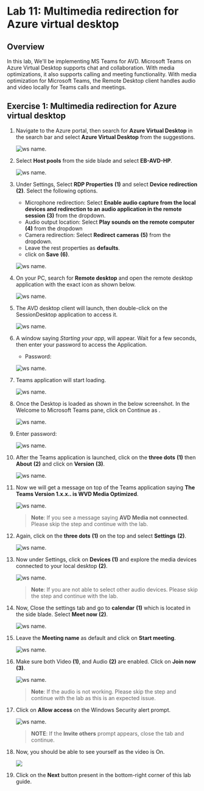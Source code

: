 # Lab 11: Multimedia redirection for Azure virtual desktop


## **Overview**

In this lab, We'll be implementing MS Teams for AVD. Microsoft Teams on Azure Virtual Desktop supports chat and collaboration. With media optimizations, it also supports calling and meeting functionality. With media optimization for Microsoft Teams, the Remote Desktop client handles audio and video locally for Teams calls and meetings.


## Exercise 1: Multimedia redirection for Azure virtual desktop


1. Navigate to the Azure portal, then search for **Azure Virtual Desktop** in the search bar and select **Azure Virtual Desktop** from the suggestions.

   ![ws name.](media/w1.png)
   
1. Select **Host pools** from the side blade and select **EB-AVD-HP**.

   ![ws name.](media/2avd120.png)
   
1. Under Settings, Select **RDP Properties** **(1)** and select **Device redirection** **(2)**. Select the following options.
   
   - Microphone redirection: Select **Enable audio capture from the local devices and redirection to an audio application in the remote session** **(3)** from the dropdown.
   - Audio output location: Select **Play sounds on the remote computer** **(4)** from the dropdown
   - Camera redirection: Select **Redirect cameras** **(5)** from the dropdown.
   - Leave the rest properties as **defaults**.
   - click on **Save** **(6)**.

   ![ws name.](media/2avd121.png)

1. On your PC, search for **Remote desktop** and open the remote desktop application with the exact icon as shown below.

   ![ws name.](../Azure-Virtual-Desktop-v3/media/remote.png)
   
1. The AVD desktop client will launch, then double-click on the SessionDesktop application to access it.

   ![ws name.](media/session%20desktop-v2.png)
   
1. A window saying *Starting your app*, will appear. Wait for a few seconds, then enter your password to access the Application.

    - Password: **<inject key="AzureAdUserPassword" />**
   
    ![ws name.](media/ch14.png)
    
1. Teams application will start loading.

   ![ws name.](media/avdv235.png)
   
1. Once the Desktop is loaded as shown in the below screenshot. In the Welcome to Microsoft Teams pane, click on Continue as **<inject key="AzureAdUserEmail" />**.

   ![ws name.](media/lab11-default-teams-new.png)
   
1. Enter password: **<inject key="AzureAdUserPassword" />**

   ![ws name.](media/lab11-teams-signin.png) 
   
1. After the Teams application is launched, click on the **three dots** **(1)** then **About** **(2)** and click on **Version** **(3)**.

   ![ws name.](media/avdv215.png)

1. Now we will get a message on top of the Teams application saying **The Teams Version 1.x.x.. is WVD Media Optimized**.

   ![ws name.](media/avdv216.png)
   
   >**Note**: If you see a message saying **AVD Media not connected**. Please skip the step and continue with the lab.
   
1. Again, click on the **three dots** **(1)** on the top and select **Settings** **(2)**.

   ![ws name.](media/avdv217.png)
   
1. Now under Settings, click on **Devices (1)** and explore the media devices connected to your local desktop **(2)**.

   ![ws name.](media/avdv218.png)
   
   >**Note**: If you are not able to select other audio devices. Please skip the step and continue with the lab.
   
1. Now, Close the settings tab and go to **calendar** **(1)** which is located in the side blade. Select **Meet now** **(2)**.

   ![ws name.](media/teams13.png)
   
1. Leave the **Meeting name** as default and click on **Start meeting**.

   ![ws name.](media/teams14.png)
   
1. Make sure both Video **(1)**, and Audio **(2)** are enabled. Click on **Join now** **(3)**.

   ![ws name.](media/teams15.png)
   
   >**Note**: If the audio is not working. Please skip the step and continue with the lab as this is an expected issue.
   
1. Click on **Allow access** on the Windows Security alert prompt.

   ![ws name.](media/teams16.png)
   
   >**NOTE**: If the **Invite others** prompt appears, close the tab and continue.
  
1. Now, you should be able to see yourself as the video is On.

   ![](../Azure-Virtual-Desktop-v3/media/cam.png)

1. Click on the **Next** button present in the bottom-right corner of this lab guide.
